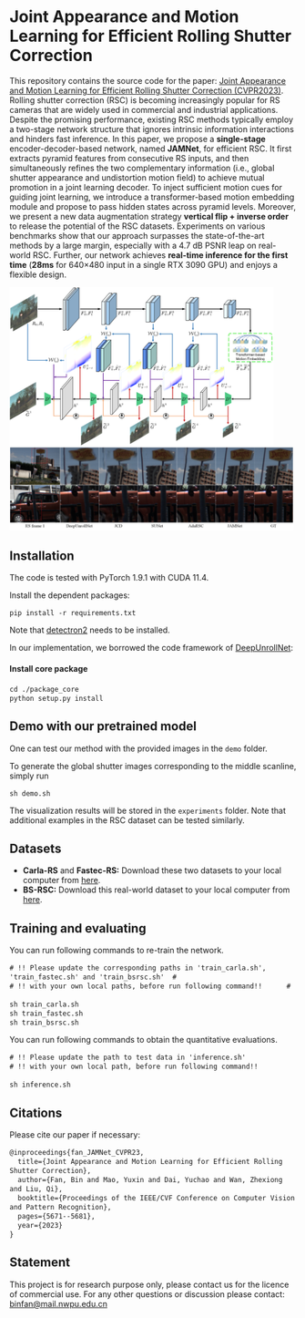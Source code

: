 # Joint Appearance and Motion Learning for Efficient Rolling Shutter Correction

This repository contains the source code for the paper: [Joint Appearance and Motion Learning for Efficient Rolling Shutter Correction (CVPR2023)](https://openaccess.thecvf.com/content/CVPR2023/papers/Fan_Joint_Appearance_and_Motion_Learning_for_Efficient_Rolling_Shutter_Correction_CVPR_2023_paper.pdf).
Rolling shutter correction (RSC) is becoming increasingly popular for RS cameras that are widely used in commercial and industrial applications. Despite the promising performance, existing RSC methods typically employ a two-stage network structure that ignores intrinsic information interactions and hinders fast inference. In this paper, we propose a **single-stage** encoder-decoder-based network, named **JAMNet**, for efficient RSC. It first extracts pyramid features from consecutive RS inputs, and then simultaneously refines the two complementary information (i.e., global shutter appearance and undistortion motion field) to achieve mutual promotion in a joint learning decoder. To inject sufficient motion cues for guiding joint learning, we introduce a transformer-based motion embedding module and propose to pass hidden states across pyramid levels. 
Moreover, we present a new data augmentation strategy **vertical flip + inverse order** to release the potential of the RSC datasets. Experiments on various benchmarks show that our approach surpasses the state-of-the-art methods by a large margin, especially with a 4.7 dB PSNR leap on real-world RSC. Further, our network achieves **real-time inference for the first time** (**28ms** for 640×480 input in a single RTX 3090 GPU) and enjoys a flexible design. 

<img src="result_demo/network.png" width="92%"/>

<img src="result_demo/compare_sota_bsrsc.png" width="99%"/> 

## Installation
The code is tested with PyTorch 1.9.1 with CUDA 11.4.

Install the dependent packages:
```
pip install -r requirements.txt
```

Note that [detectron2](https://github.com/facebookresearch/detectron2) needs to be installed.

In our implementation, we borrowed the code framework of [DeepUnrollNet](https://github.com/ethliup/DeepUnrollNet):

#### Install core package
```
cd ./package_core
python setup.py install
```

## Demo with our pretrained model
One can test our method with the provided images in the `demo` folder.

To generate the global shutter images corresponding to the middle scanline, simply run
```
sh demo.sh
```
The visualization results will be stored in the `experiments` folder. Note that additional examples in the RSC dataset can be tested similarly.

## Datasets
- **Carla-RS** and **Fastec-RS:** Download these two datasets to your local computer from [here](https://github.com/ethliup/DeepUnrollNet).
- **BS-RSC:** Download this real-world dataset to your local computer from [here](https://github.com/ljzycmd/BSRSC).

## Training and evaluating
You can run following commands to re-train the network.
```
# !! Please update the corresponding paths in 'train_carla.sh', 'train_fastec.sh' and 'train_bsrsc.sh'  #
# !! with your own local paths, before run following command!!      #

sh train_carla.sh
sh train_fastec.sh
sh train_bsrsc.sh
```

You can run following commands to obtain the quantitative evaluations.
```
# !! Please update the path to test data in 'inference.sh'
# !! with your own local path, before run following command!!

sh inference.sh
```

## Citations
Please cite our paper if necessary:
```
@inproceedings{fan_JAMNet_CVPR23,
  title={Joint Appearance and Motion Learning for Efficient Rolling Shutter Correction},
  author={Fan, Bin and Mao, Yuxin and Dai, Yuchao and Wan, Zhexiong and Liu, Qi},
  booktitle={Proceedings of the IEEE/CVF Conference on Computer Vision and Pattern Recognition},
  pages={5671--5681},
  year={2023}
}
```

## Statement
This project is for research purpose only, please contact us for the licence of commercial use. For any other questions or discussion please contact: binfan@mail.nwpu.edu.cn
